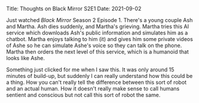 Title: Thoughts on Black Mirror S2E1
Date: 2021-09-02

Just watched _Black Mirror_ Season 2 Episode 1. There's a young couple Ash and
Martha. Ash dies suddenly, and Martha's grieving. Martha tries this AI service
which downloads Ash's public information and simulates him as a chatbot. Martha
enjoys talking to him (it) and gives him some private videos of Ashe so he can
simulate Ashe's voice so they can talk on the phone. Martha then orders the next
level of this service, which is a humanoid that looks like Ashe.

Something just clicked for me when I saw this. It was only around 15 minutes of
build-up, but suddenly I can really understand how this could be a thing. How you
can't really tell the difference between this sort of robot and an actual human.
How it doesn't really make sense to call humans sentient and conscious but not
call this sort of robot the same.
